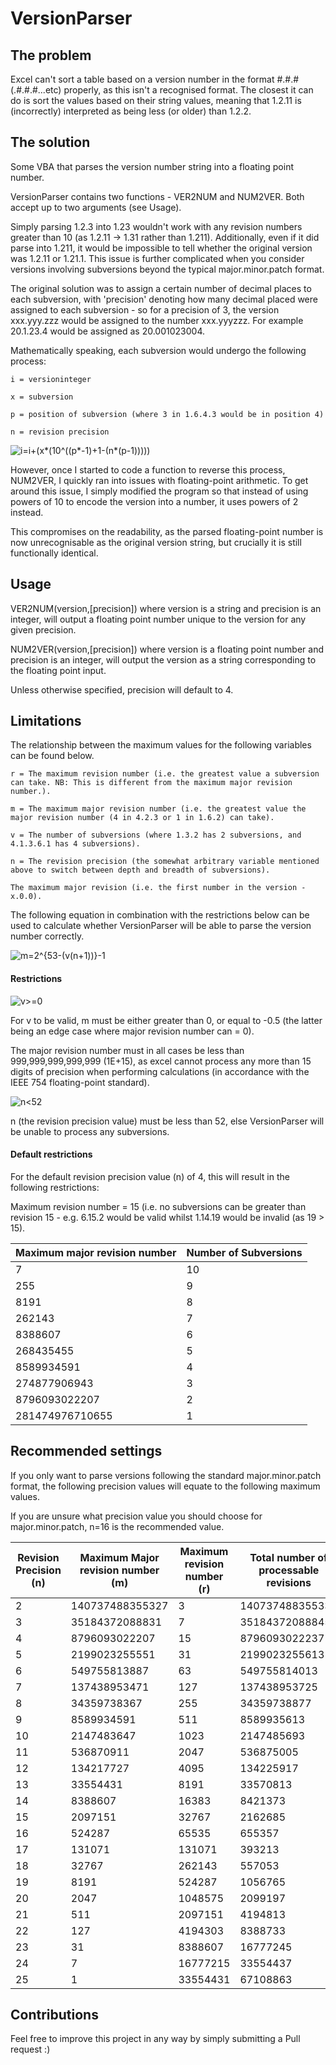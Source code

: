 # VersionParser

## The problem
Excel can't sort a table based on a version number in the format #.#.#(.#.#.#...etc) properly, as this isn't a recognised format. The closest it can do is sort the values based on their string values, meaning that 1.2.11 is (incorrectly) interpreted as being less (or older) than 1.2.2.

## The solution
Some VBA that parses the version number string into a floating point number.

VersionParser contains two functions - VER2NUM and NUM2VER. Both accept up to two arguments (see Usage).

Simply parsing 1.2.3 into 1.23 wouldn't work with any revision numbers greater than 10 (as 1.2.11 -> 1.31 rather than 1.211). Additionally, even if it did parse into 1.211, it would be impossible to tell whether the original version was 1.2.11 or 1.21.1. This issue is further complicated when you consider versions involving subversions beyond the typical major.minor.patch format.

The original solution was to assign a certain number of decimal places to each subversion, with 'precision' denoting how many decimal placed were assigned to each subversion - so for a precision of 3, the version xxx.yyy.zzz would be assigned to the number xxx.yyyzzz. For example 20.1.23.4 would be assigned as 20.001023004.

Mathematically speaking, each subversion would undergo the following process:
```
i = versioninteger

x = subversion

p = position of subversion (where 3 in 1.6.4.3 would be in position 4)

n = revision precision
```
<img src="https://render.githubusercontent.com/render/math?math=i=i%2B(x(10^{(-p)%2B1-(n(p-1))}))&mode=display" title="i=i+(x*(10^((p*-1)+1-(n*(p-1)))))" />

However, once I started to code a function to reverse this process, NUM2VER, I quickly ran into issues with floating-point arithmetic. To get around this issue, I simply modified the program so that instead of using powers of 10 to encode the version into a number, it uses powers of 2 instead. 

This compromises on the readability, as the parsed floating-point number is now unrecognisable as the original version string, but crucially it is still functionally identical.

## Usage

VER2NUM(version,[precision]) where version is a string and precision is an integer, will output a floating point number unique to the version for any given precision.

NUM2VER(version,[precision]) where version is a floating point number and precision is an integer, will output the version as a string corresponding to the floating point input.

Unless otherwise specified, precision will default to 4.

## Limitations
The relationship between the maximum values for the following variables can be found below.
```
r = The maximum revision number (i.e. the greatest value a subversion can take. NB: This is different from the maximum major revision number.).

m = The maximum major revision number (i.e. the greatest value the major revision number (4 in 4.2.3 or 1 in 1.6.2) can take).

v = The number of subversions (where 1.3.2 has 2 subversions, and 4.1.3.6.1 has 4 subversions).

n = The revision precision (the somewhat arbitrary variable mentioned above to switch between depth and breadth of subversions).

The maximum major revision (i.e. the first number in the version - x.0.0).
```
The following equation in combination with the restrictions below can be used to calculate whether VersionParser will be able to parse the version number correctly.

<img src="https://render.githubusercontent.com/render/math?math=m=2^{53-(v(n%2B1))}-1&mode=display" title="m=2^{53-(v(n+1))}-1" />

#### Restrictions

<img src="https://render.githubusercontent.com/render/math?math=v\geq0&mode=display" title="v>=0" />

For v to be valid, m must be either greater than 0, or equal to -0.5 (the latter being an edge case where major revision number can = 0).

The major revision number must in all cases be less than 999,999,999,999,999 (1E+15), as excel cannot process any more than 15 digits of precision when performing calculations (in accordance with the IEEE 754 floating-point standard).

<img src="https://render.githubusercontent.com/render/math?math=n\lt52&mode=display" title="n<52" />

n (the revision precision value) must be less than 52, else VersionParser will be unable to process any subversions.

#### Default restrictions

For the default revision precision value (n) of 4, this will result in the following restrictions:

Maximum revision number = 15 (i.e. no subversions can be greater than revision 15 - e.g. 6.15.2 would be valid whilst 1.14.19 would be invalid (as 19 > 15).

Maximum major revision number | Number of Subversions
---|---
7|10
255|9
8191|8
262143|7
8388607|6
268435455|5
8589934591|4
274877906943|3
8796093022207|2
281474976710655|1

## Recommended settings
If you only want to parse versions following the standard major.minor.patch format, the following precision values will equate to the following maximum values.

If you are unsure what precision value you should choose for major.minor.patch, n=16 is the recommended value.

Revision Precision (n) | Maximum Major revision number (m) | Maximum revision number (r) | Total number of processable revisions | Final parseable version number
---|---|---|---|---
2|140737488355327|3|140737488355333|140737488355327.3.3
3|35184372088831|7|35184372088845|35184372088831.7.7
4|8796093022207|15|8796093022237|8796093022207.15.15
5|2199023255551|31|2199023255613|2199023255551.31.31
6|549755813887|63|549755814013|549755813887.63.63
7|137438953471|127|137438953725|137438953471.127.127
8|34359738367|255|34359738877|34359738367.255.255
9|8589934591|511|8589935613|8589934591.511.511
10|2147483647|1023|2147485693|2147483647.1023.1023
11|536870911|2047|536875005|536870911.2047.2047
12|134217727|4095|134225917|134217727.4095.4095
13|33554431|8191|33570813|33554431.8191.8191
14|8388607|16383|8421373|8388607.16383.16383
15|2097151|32767|2162685|2097151.32767.32767
16|524287|65535|655357|524287.65535.65535
17|131071|131071|393213|131071.131071.131071
18|32767|262143|557053|32767.262143.262143
19|8191|524287|1056765|8191.524287.524287
20|2047|1048575|2099197|2047.1048575.1048575
21|511|2097151|4194813|511.2097151.2097151
22|127|4194303|8388733|127.4194303.4194303
23|31|8388607|16777245|31.8388607.8388607
24|7|16777215|33554437|7.16777215.16777215
25|1|33554431|67108863|1.33554431.33554431

## Contributions
Feel free to improve this project in any way by simply submitting a Pull request :) 
